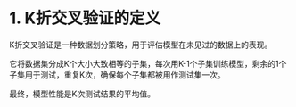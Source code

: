 # 1. K折交叉验证的定义

K折交叉验证是一种数据划分策略，用于评估模型在未见过的数据上的表现。

它将数据集分成K个大小大致相等的子集，每次用K-1个子集训练模型，剩余的1个子集用于测试，重复K次，确保每个子集都被用作测试集一次。

最终，模型性能是K次测试结果的平均值。
